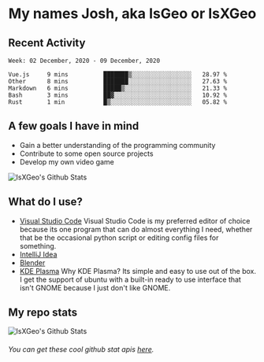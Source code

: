 <h1 align="center">My names Josh, aka IsGeo or IsXGeo</h1>

## Recent Activity
<!--START_SECTION:waka-->
```text
Week: 02 December, 2020 - 09 December, 2020

Vue.js     9 mins          ███████▒░░░░░░░░░░░░░░░░░   28.97 % 
Other      8 mins          ███████░░░░░░░░░░░░░░░░░░   27.63 % 
Markdown   6 mins          █████▒░░░░░░░░░░░░░░░░░░░   21.33 % 
Bash       3 mins          ██▓░░░░░░░░░░░░░░░░░░░░░░   10.92 % 
Rust       1 min           █▒░░░░░░░░░░░░░░░░░░░░░░░   05.82 % 
```
<!--END_SECTION:waka-->

## **A few goals I have in mind**

- Gain a better understanding of the programming community
- Contribute to some open source projects
- Develop my own video game

<img align="center" alt="IsXGeo's Github Stats" src="https://github-readme-stats.vercel.app/api/top-langs/?username=IsXGeo&layout=compact"/><br>

## **What do I use?**

- [Visual Studio Code](https://code.visualstudio.com/) Visual Studio Code is my preferred editor of choice because its one program that can do almost everything I need, whether that be the occasional python script or editing config files for something.
- [IntelliJ Idea](https://www.jetbrains.com/idea/)
- [Blender](https://www.blender.org)
- [KDE Plasma](https://kde.org/) Why KDE Plasma? Its simple and easy to use out of the box. I get the support of ubuntu with a built-in ready to use interface that isn't GNOME because I just don't like GNOME.

## **My repo stats**

<img align="center" alt="IsXGeo's Github Stats" src="https://github-readme-stats.vercel.app/api?username=IsXGeo&count_private=true&show_icons=true&include_all_commits=true"/>

###### You can get these cool github stat apis [here](https://github.com/anuraghazra/github-readme-stats).

